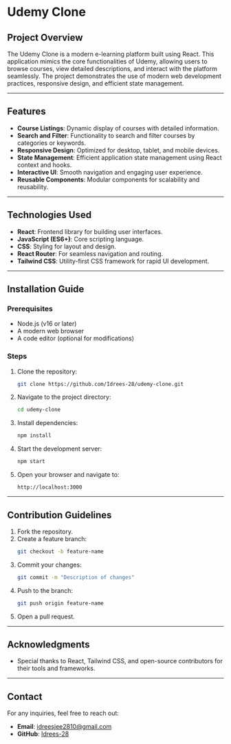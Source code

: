 # Udemy Clone

## Project Overview
The Udemy Clone is a modern e-learning platform built using React. This application mimics the core functionalities of Udemy, allowing users to browse courses, view detailed descriptions, and interact with the platform seamlessly. The project demonstrates the use of modern web development practices, responsive design, and efficient state management.

---

## Features
- **Course Listings**: Dynamic display of courses with detailed information.
- **Search and Filter**: Functionality to search and filter courses by categories or keywords.
- **Responsive Design**: Optimized for desktop, tablet, and mobile devices.
- **State Management**: Efficient application state management using React context and hooks.
- **Interactive UI**: Smooth navigation and engaging user experience.
- **Reusable Components**: Modular components for scalability and reusability.

---

## Technologies Used
- **React**: Frontend library for building user interfaces.
- **JavaScript (ES6+)**: Core scripting language.
- **CSS**: Styling for layout and design.
- **React Router**: For seamless navigation and routing.
- **Tailwind CSS**: Utility-first CSS framework for rapid UI development.

---

## Installation Guide

### Prerequisites
- Node.js (v16 or later)
- A modern web browser
- A code editor (optional for modifications)

### Steps
1. Clone the repository:
   ```bash
   git clone https://github.com/Idrees-28/udemy-clone.git
   ```
2. Navigate to the project directory:
   ```bash
   cd udemy-clone
   ```
3. Install dependencies:
   ```bash
   npm install
   ```
4. Start the development server:
   ```bash
   npm start
   ```
5. Open your browser and navigate to:
   ```
   http://localhost:3000
   ```
---

## Contribution Guidelines
1. Fork the repository.
2. Create a feature branch:
   ```bash
   git checkout -b feature-name
   ```
3. Commit your changes:
   ```bash
   git commit -m "Description of changes"
   ```
4. Push to the branch:
   ```bash
   git push origin feature-name
   ```
5. Open a pull request.

---

## Acknowledgments
- Special thanks to React, Tailwind CSS, and open-source contributors for their tools and frameworks.

---

## Contact
For any inquiries, feel free to reach out:
- **Email**: idreesjee2810@gmail.com
- **GitHub**: [Idrees-28](https://github.com/Idrees-28)

